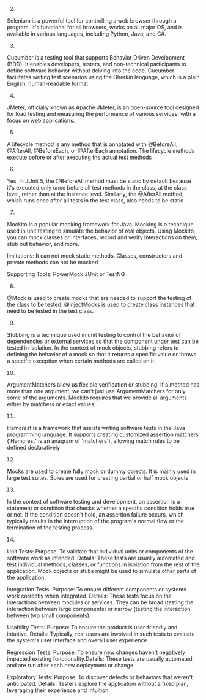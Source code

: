 2.
Selenium is a powerful tool for controlling a web browser through a program. It's functional for all browsers, works on all major OS, and is available in various languages, including Python, Java, and C#.

3.
Cucumber is a testing tool that supports Behavior Driven Development (BDD). It enables developers, testers, and non-technical participants to define software behavior without delving into the code. Cucumber facilitates writing test scenarios using the Gherkin language, which is a plain English, human-readable format.

4.
JMeter, officially known as Apache JMeter, is an open-source tool designed for load testing and measuring the performance of various services, with a focus on web applications.

5.
A lifecycle method is any method that is annotated with @BeforeAll, @AfterAll, @BeforeEach, or @AfterEach annotation. The lifecycle methods execute before or after executing the actual test methods

6.
Yes, in JUnit 5, the @BeforeAll method must be static by default because it's executed only once before all test methods in the class, at the class level, rather than at the instance level. Similarly, the @AfterAll method, which runs once after all tests in the test class, also needs to be static

7.
Mockito is a popular mocking framework for Java. Mocking is a technique used in unit testing to simulate the behavior of real objects. Using Mockito, you can mock classes or interfaces, record and verify interactions on them, stub out behavior, and more.

limitations:
It can not mock static methods.
Classes, constructors and private methods can not be mocked

Supporting Tools:
PowerMock
JUnit or TestNG

8.
@Mock is used to create mocks that are needed to support the testing of the class to be tested. @InjectMocks is used to create class instances that need to be tested in the test class.

9.
Stubbing is a technique used in unit testing to control the behavior of dependencies or external services so that the component under test can be tested in isolation. In the context of mock objects, stubbing refers to defining the behavior of a mock so that it returns a specific value or throws a specific exception when certain methods are called on it.

10.
ArgumentMatchers allow us flexible verification or stubbing. If a method has more than one argument, we can't just use ArgumentMatchers for only some of the arguments. Mockito requires that we provide all arguments either by matchers or exact values

11.
Hamcrest is a framework that assists writing software tests in the Java programming language. It supports creating customized assertion matchers ('Hamcrest' is an anagram of 'matchers'), allowing match rules to be defined declaratively

12.
Mocks are used to create fully mock or dummy objects. It is mainly used in large test suites. Spies are used for creating partial or half mock objects

13.
In the context of software testing and development, an assertion is a statement or condition that checks whether a specific condition holds true or not. If the condition doesn't hold, an assertion failure occurs, which typically results in the interruption of the program's normal flow or the termination of the testing process.

14.

Unit Tests:
Purpose: To validate that individual units or components of the software work as intended.
Details: These tests are usually automated and test individual methods, classes, or functions in isolation from the rest of the application. Mock objects or stubs might be used to simulate other parts of the application.

Integration Tests:
Purpose: To ensure different components or systems work correctly when integrated.
Details: These tests focus on the interactions between modules or services. They can be broad (testing the interaction between large components) or narrow (testing the interaction between two small components).

Usability Tests:
Purpose: To ensure the product is user-friendly and intuitive.
Details: Typically, real users are involved in such tests to evaluate the system's user interface and overall user experience.

Regression Tests:
Purpose: To ensure new changes haven't negatively impacted existing functionality.Details: These tests are usually automated and are run after each new deployment or change.

Exploratory Tests:
Purpose: To discover defects or behaviors that weren't anticipated.
Details: Testers explore the application without a fixed plan, leveraging their experience and intuition.
